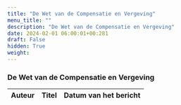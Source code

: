 ```yaml
---
title: "De Wet van de Compensatie en Vergeving"
menu_title: ""
description: "De Wet van de Compensatie en Vergeving"
date: 2024-02-01 06:00:01+00:281
draft: False
hidden: True
weight:
---
```

### De Wet van de Compensatie en Vergeving

**Auteur** | **Titel** | **Datum van het bericht**
---|---|---
